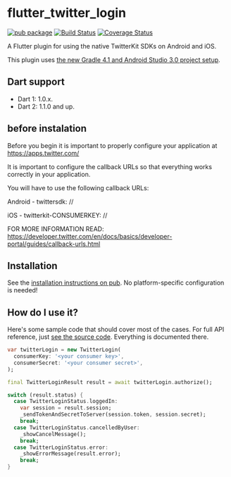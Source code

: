 # flutter_twitter_login

[![pub package](https://img.shields.io/pub/v/flutter_twitter_login.svg)](https://pub.dartlang.org/packages/flutter_twitter_login)
 [![Build Status](https://travis-ci.org/roughike/flutter_twitter_login.svg?branch=master)](https://travis-ci.org/roughike/flutter_twitter_login)
 [![Coverage Status](https://coveralls.io/repos/github/roughike/flutter_twitter_login/badge.svg)](https://coveralls.io/github/roughike/flutter_twitter_login)

A Flutter plugin for using the native TwitterKit SDKs on Android and iOS.

This plugin uses [the new Gradle 4.1 and Android Studio 3.0 project setup](https://github.com/flutter/flutter/wiki/Updating-Flutter-projects-to-Gradle-4.1-and-Android-Studio-Gradle-plugin-3.0.1).

## Dart support

* Dart 1: 1.0.x.
* Dart 2: 1.1.0 and up.

## before instalation

Before you begin it is important to properly configure your application at https://apps.twitter.com/

It is important to configure the callback URLs so that everything works correctly in your application.

You will have to use the following callback URLs:

Android - twittersdk: //

iOS - twitterkit-CONSUMERKEY: //

FOR MORE INFORMATION READ:
https://developer.twitter.com/en/docs/basics/developer-portal/guides/callback-urls.html



## Installation

See the [installation instructions on pub](https://pub.dartlang.org/packages/flutter_twitter_login#-installing-tab-). No platform-specific configuration is needed!

## How do I use it?

Here's some sample code that should cover most of the cases. For full API reference, just [see the source code](https://github.com/roughike/flutter_twitter_login/blob/master/lib/flutter_twitter_login.dart). Everything is documented there.

```dart
var twitterLogin = new TwitterLogin(
  consumerKey: '<your consumer key>',
  consumerSecret: '<your consumer secret>',
);

final TwitterLoginResult result = await twitterLogin.authorize();

switch (result.status) {
  case TwitterLoginStatus.loggedIn:
    var session = result.session;
    _sendTokenAndSecretToServer(session.token, session.secret);
    break;
  case TwitterLoginStatus.cancelledByUser:
    _showCancelMessage();
    break;
  case TwitterLoginStatus.error:
    _showErrorMessage(result.error);
    break;
}
```
